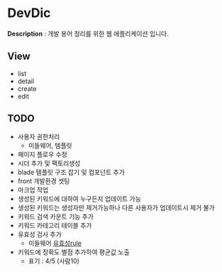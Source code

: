 # DevDic
__Description__ : 개발 용어 정리를 위한 웹 애플리케이션 입니다.


## View
- list
- detail
- create
- edit

## TODO
- 사용자 권한처리
    - 미들웨어, 템플릿
- 페이지 플로우 수정
- 시더 추가 및 팩토리생성
- blade 템플릿 구조 잡기 및 컴포넌트 추가
- front 개발환경 셋팅
- 마크업 작업
- 생성된 키워드에 대하여 누구든지 업데이트 가능
- 생성된 키워드는 생성자만 제거가능하나 다른 사용자가 업데이트시 제거 불가
- 키워드 검색 카운트 기능 추가
- 키워드 카테고리 테이블 추가
- 유효성 검사 추가
    - 미들웨어 [유효성rule]( https://laravel.kr/docs/5.4/validation#available-validation-rules)
- 키워드에 정확도 별점 추가하여 평균값 노출
    - 표기 : 4/5 (사람10)
